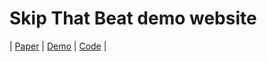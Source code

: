 # Skip That Beat demo website

| [Paper]() | [Demo](https://giovana-morais.github.io/skip_that_beat_demo) | [Code](https://github.com/giovana-morais/skip_that_beat) |

